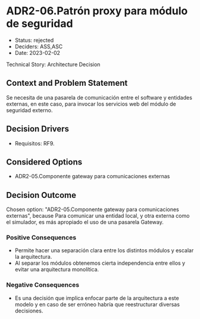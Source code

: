 # ADR2-06.Patrón proxy para módulo de seguridad

* Status: rejected
* Deciders: ASS,ASC
* Date: 2023-02-02

Technical Story: Architecture Decision

## Context and Problem Statement

Se necesita de una pasarela de comunicación entre el software y entidades externas, en este caso, para invocar los servicios web del módulo de seguridad externo.

## Decision Drivers

* Requisitos: RF9.

## Considered Options

* ADR2-05.Componente gateway para comunicaciones externas

## Decision Outcome

Chosen option: "ADR2-05.Componente gateway para comunicaciones externas", because Para comunicar una entidad local, y otra externa como el simulador, es más apropiado el uso de una pasarela Gateway.

### Positive Consequences

* Permite hacer una separación clara entre los distintos módulos y escalar la arquitectura.
* Al separar los módulos obtenemos cierta independencia entre ellos y evitar una arquitectura monolítica.

### Negative Consequences

* Es una decisión que implica enfocar parte de la arquitectura a este modelo y en caso de ser erróneo habría que reestructurar diversas decisiones.
